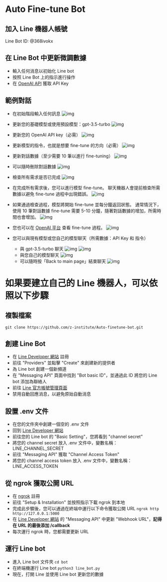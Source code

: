 # Auto Fine-tune Bot

## 加入 Line 機器人帳號

Line Bot ID: @368ivokx

## 在 Line Bot 中更新微調數據
- 輸入任何消息以初始化 Line bot
- 按照 Line Bot 上的指示進行操作
- 在 [OpenAI API](https://platform.openai.com/api-keys) 獲取 API Key

## 範例對話

- 在初始階段輸入任何訊息
![img](/img/chat1.png)

- 更新您的基礎模型或使用預設模型：gpt-3.5-turbo 
![img](/img/chat2.png)

- 更新您的 OpenAI API key（必需）
![img](/img/chat3.png)

- 更新模型的指令，也就是想要 fine-tune 的方向（必需）
![img](/img/chat4.png)

- 更新對話數據（至少需要 10 筆以進行 fine-tuning）
![img](/img/chat5.png)

- 可以隨時刪除對話數據
![img](/img/chat6.png)

- 檢查所有需求是否已完成
![img](/img/chat7.png)

- 在完成所有需求後，您可以進行模型 fine-tune。
聊天機器人會提前檢查所需數據以避免 fine-tune 過程中出現錯誤。
![img](/img/chat8.png)

- 如果通過檢查過程，模型將開始 fine-tune 並每分鐘返回狀態。
通常情況下，使用 10 筆對話數據 fine-tune 需要 5-10 分鐘，隨著對話數據的增加，所需時間也會增加。
![img](/img/chat9.png)

- 您也可以在 [OpenAI 平台](https://platform.openai.com/finetune/ftjob-wgRJDRzLhFy0jg3z1xopUBot?filter=all) 查看 fine-tune 過程。
![img](/img/openai.png)

- 您可以與現有模型或您自己的模型聊天（所需數據：API Key 和 指令）
  - 與 gpt-3.5-turbo 聊天
    ![img](/img/chat10.png)
    ![img](/img/chat11.png)
  - 與您自己的模型聊天
    ![img](/img/chat12.png)
  - 可以隨時按「Back to main page」結束聊天
    ![img](/img/chat13.png)

# 如果要建立自己的 Line 機器人，可以依照以下步驟

## 複製檔案
`
git clone https://github.com/z-institute/Auto-finetune-bot.git
`

## 創建 Line Bot
- 在 [Line Developer 網站](https://developers.line.biz/zh-hant/) 註冊
- 前往 "Providers" 並點擊 "Create" 來創建新的提供者
- 為 Line bot 創建一個新頻道
- 在 "Messaging API" 頁面中找到 "Bot basic ID"，並通過此 ID 將您的 Line bot 添加為聯絡人
- 前往 [Line 官方帳號管理頁面](https://tw.linebiz.com/login/)
- 禁用自動回應消息，以避免原始自動消息

## 設置 .env 文件
- 在您的文件夾中創建一個空的 .env 文件
- 回到 [Line Developer 網站](https://developers.line.biz/zh-hant/)
- 前往您的 Line bot 的 "Basic Setting"，您將看到 "channel secret"
- 將您的 channel secret 放入 .env 文件中，變數名稱：LINE_CHANNEL_SECRET 
- 前往 "Messaging API" 獲取 "Channel Access Token"
- 將您的 channel access token 放入 .env 文件中，變數名稱：LINE_ACCESS_TOKEN

## 從 ngrok 獲取公開 URL
- 在 [ngrok](https://ngrok.com/) 註冊
- 前往 "Setup & Installation" 並按照指示下載 ngrok 到本地
- 完成此步驟後，您可以通過在終端中運行以下命令獲取公開 URL
`
ngrok http http://127.0.0.1:5000
`
- 在 [Line Developer 網站](https://developers.line.biz/zh-hant/) 的 "Messaging API" 中更新 "Webhook URL"，**記得在 URL 的最後添加 /callback**
- 每次運行 ngrok 時，您都需要更新 URL

## 運行 Line bot
- 進入 Line bot 文件夾 `cd bot`
- 在終端機運行 Line bot
`
python3 line_bot.py
`
- 現在，打開 Line 並使用 Line bot 更新您的數據